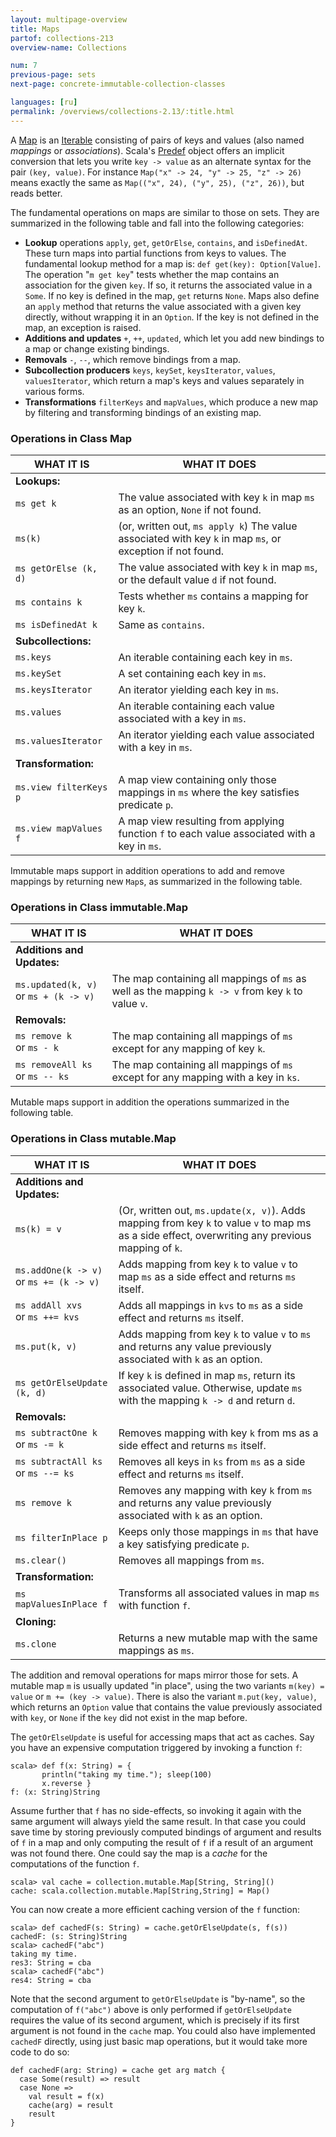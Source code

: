 ```yaml
---
layout: multipage-overview
title: Maps
partof: collections-213
overview-name: Collections

num: 7
previous-page: sets
next-page: concrete-immutable-collection-classes

languages: [ru]
permalink: /overviews/collections-2.13/:title.html
---
```


A [Map](https://www.scala-lang.org/api/current/scala/collection/Map.html) is an [Iterable](https://www.scala-lang.org/api/current/scala/collection/Iterable.html) consisting of pairs of keys and values (also named _mappings_ or _associations_). Scala's [Predef](https://www.scala-lang.org/api/current/scala/Predef$.html) object offers an implicit conversion that lets you write `key -> value` as an alternate syntax for the pair `(key, value)`. For instance `Map("x" -> 24, "y" -> 25, "z" -> 26)` means exactly the same as `Map(("x", 24), ("y", 25), ("z", 26))`, but reads better.

The fundamental operations on maps are similar to those on sets. They are summarized in the following table and fall into the following categories:

* **Lookup** operations `apply`, `get`, `getOrElse`, `contains`, and `isDefinedAt`. These turn maps into partial functions from keys to values. The fundamental lookup method for a map is: `def get(key): Option[Value]`. The operation "`m get key`" tests whether the map contains an association for the given `key`. If so, it returns the associated value in a `Some`. If no key is defined in the map, `get` returns `None`. Maps also define an `apply` method that returns the value associated with a given key directly, without wrapping it in an `Option`. If the key is not defined in the map, an exception is raised.
* **Additions and updates** `+`, `++`, `updated`, which let you add new bindings to a map or change existing bindings.
* **Removals** `-`, `--`, which remove bindings from a map.
* **Subcollection producers** `keys`, `keySet`, `keysIterator`, `values`, `valuesIterator`, which return a map's keys and values separately in various forms.
* **Transformations** `filterKeys` and `mapValues`, which produce a new map by filtering and transforming bindings of an existing map.

### Operations in Class Map ###

| WHAT IT IS  	  	    | WHAT IT DOES				     |
| ------       	       	    | ------					     |
|  **Lookups:**             |						     |
|  `ms get k`  	            |The value associated with key `k` in map `ms` as an option, `None` if not found.|
|  `ms(k)`  	            |(or, written out, `ms apply k`) The value associated with key `k` in map `ms`, or exception if not found.|
|  `ms getOrElse (k, d)`    |The value associated with key `k` in map `ms`, or the default value `d` if not found.|
|  `ms contains k`  	    |Tests whether `ms` contains a mapping for key `k`.|
|  `ms isDefinedAt k`  	    |Same as `contains`.                             |
|   **Subcollections:**     |						     |
|  `ms.keys`  	            |An iterable containing each key in `ms`.        |
|  `ms.keySet`              |A set containing each key in `ms`.              |
|  `ms.keysIterator`        |An iterator yielding each key in `ms`.          |
|  `ms.values`      	    |An iterable containing each value associated with a key in `ms`.|
|  `ms.valuesIterator`      |An iterator yielding each value associated with a key in `ms`.|
|   **Transformation:**     |						     |
|  `ms.view filterKeys p`        |A map view containing only those mappings in `ms` where the key satisfies predicate `p`.|
|  `ms.view mapValues f`         |A map view resulting from applying function `f` to each value associated with a key in `ms`.|

Immutable maps support in addition operations to add and remove mappings by returning new `Map`s, as summarized in the following table.

### Operations in Class immutable.Map ###

| WHAT IT IS  	  	    | WHAT IT DOES				     |
| ------       	       	    | ------					     |
| **Additions and Updates:**|						     |
|  `ms.updated(k, v)`<br>or `ms + (k -> v)`  |The map containing all mappings of `ms` as well as the mapping `k -> v` from key `k` to value `v`.|
| **Removals:**             |						     |
|  `ms remove k`<br>or `ms - k`  	            |The map containing all mappings of `ms` except for any mapping of key `k`.|
|  `ms removeAll ks`<br>or `ms -- ks`  	            |The map containing all mappings of `ms` except for any mapping with a key in `ks`.|

Mutable maps support in addition the operations summarized in the following table.


### Operations in Class mutable.Map ###

| WHAT IT IS  	  	    | WHAT IT DOES				     |
| ------       	       	    | ------					     |
|  **Additions and Updates:**|						     |
|  `ms(k) = v`              |(Or, written out, `ms.update(x, v)`). Adds mapping from key `k` to value `v` to map ms as a side effect, overwriting any previous mapping of `k`.|
|  `ms.addOne(k -> v)`<br>or `ms += (k -> v)`         |Adds mapping from key `k` to value `v` to map `ms` as a side effect and returns `ms` itself.|
|  `ms addAll xvs`<br>or `ms ++= kvs`             |Adds all mappings in `kvs` to `ms` as a side effect and returns `ms` itself.|
|  `ms.put(k, v)`           |Adds mapping from key `k` to value `v` to `ms` and returns any value previously associated with `k` as an option.|
|  `ms getOrElseUpdate (k, d)`|If key `k` is defined in map `ms`, return its associated value. Otherwise, update `ms` with the mapping `k -> d` and return `d`.|
|  **Removals:**|						     |
|  `ms subtractOne k`<br>or `ms -= k`                |Removes mapping with key `k` from ms as a side effect and returns `ms` itself.|
|  `ms subtractAll ks`<br>or `ms --= ks`              |Removes all keys in `ks` from `ms` as a side effect and returns `ms` itself.|
|  `ms remove k`            |Removes any mapping with key `k` from `ms` and returns any value previously associated with `k` as an option.|
|  `ms filterInPlace p`            |Keeps only those mappings in `ms` that have a key satisfying predicate `p`.|
|  `ms.clear()`             |Removes all mappings from `ms`.                 |
|  **Transformation:**      |						     |
|  `ms mapValuesInPlace f`         |Transforms all associated values in map `ms` with function `f`.|
|  **Cloning:**             |						     |
|  `ms.clone`               |Returns a new mutable map with the same mappings as `ms`.|

The addition and removal operations for maps mirror those for sets. A mutable map `m` is usually updated "in place", using the two variants `m(key) = value` or `m += (key -> value)`. There is also the variant `m.put(key, value)`, which returns an `Option` value that contains the value previously associated with `key`, or `None` if the `key` did not exist in the map before.

The `getOrElseUpdate` is useful for accessing maps that act as caches. Say you have an expensive computation triggered by invoking a function `f`:

    scala> def f(x: String) = {
           println("taking my time."); sleep(100)
           x.reverse }
    f: (x: String)String

Assume further that `f` has no side-effects, so invoking it again with the same argument will always yield the same result. In that case you could save time by storing previously computed bindings of argument and results of `f` in a map and only computing the result of `f` if a result of an argument was not found there. One could say the map is a _cache_ for the computations of the function `f`.

    scala> val cache = collection.mutable.Map[String, String]()
    cache: scala.collection.mutable.Map[String,String] = Map()

You can now create a more efficient caching version of the `f` function:

    scala> def cachedF(s: String) = cache.getOrElseUpdate(s, f(s))
    cachedF: (s: String)String
    scala> cachedF("abc")
    taking my time.
    res3: String = cba
    scala> cachedF("abc")
    res4: String = cba

Note that the second argument to `getOrElseUpdate` is "by-name", so the computation of `f("abc")` above is only performed if `getOrElseUpdate` requires the value of its second argument, which is precisely if its first argument is not found in the `cache` map. You could also have implemented `cachedF` directly, using just basic map operations, but it would take more code to do so:

    def cachedF(arg: String) = cache get arg match {
      case Some(result) => result
      case None =>
        val result = f(x)
        cache(arg) = result
        result
    }
